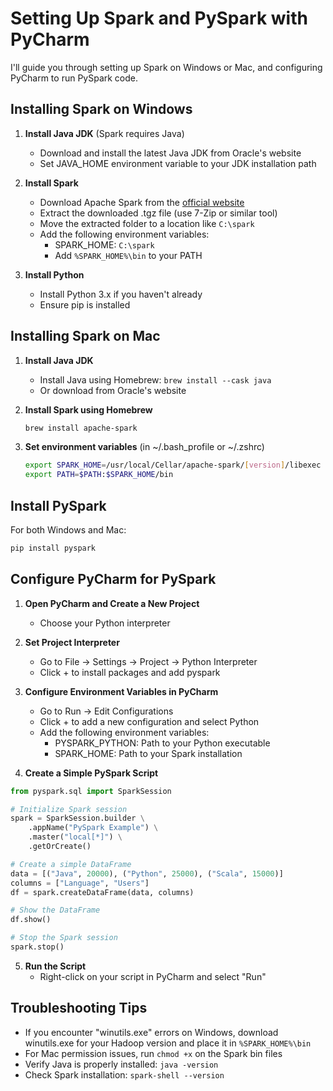 # Setting Up Spark and PySpark with PyCharm

I'll guide you through setting up Spark on Windows or Mac, and configuring PyCharm to run PySpark code.

## Installing Spark on Windows

1. **Install Java JDK** (Spark requires Java)
   - Download and install the latest Java JDK from Oracle's website
   - Set JAVA_HOME environment variable to your JDK installation path

2. **Install Spark**
   - Download Apache Spark from the [official website](https://spark.apache.org/downloads.html)
   - Extract the downloaded .tgz file (use 7-Zip or similar tool)
   - Move the extracted folder to a location like `C:\spark`
   - Add the following environment variables:
     - SPARK_HOME: `C:\spark`
     - Add `%SPARK_HOME%\bin` to your PATH

3. **Install Python**
   - Install Python 3.x if you haven't already
   - Ensure pip is installed

## Installing Spark on Mac

1. **Install Java JDK**
   - Install Java using Homebrew: `brew install --cask java`
   - Or download from Oracle's website

2. **Install Spark using Homebrew**
   ```bash
   brew install apache-spark
   ```

3. **Set environment variables** (in ~/.bash_profile or ~/.zshrc)
   ```bash
   export SPARK_HOME=/usr/local/Cellar/apache-spark/[version]/libexec
   export PATH=$PATH:$SPARK_HOME/bin
   ```

## Install PySpark

For both Windows and Mac:

```bash
pip install pyspark
```

## Configure PyCharm for PySpark

1. **Open PyCharm and Create a New Project**
   - Choose your Python interpreter

2. **Set Project Interpreter**
   - Go to File → Settings → Project → Python Interpreter
   - Click + to install packages and add pyspark

3. **Configure Environment Variables in PyCharm**
   - Go to Run → Edit Configurations
   - Click + to add a new configuration and select Python
   - Add the following environment variables:
     - PYSPARK_PYTHON: Path to your Python executable
     - SPARK_HOME: Path to your Spark installation

4. **Create a Simple PySpark Script**

```python
from pyspark.sql import SparkSession

# Initialize Spark session
spark = SparkSession.builder \
    .appName("PySpark Example") \
    .master("local[*]") \
    .getOrCreate()

# Create a simple DataFrame
data = [("Java", 20000), ("Python", 25000), ("Scala", 15000)]
columns = ["Language", "Users"]
df = spark.createDataFrame(data, columns)

# Show the DataFrame
df.show()

# Stop the Spark session
spark.stop()
```

5. **Run the Script**
   - Right-click on your script in PyCharm and select "Run"

## Troubleshooting Tips

- If you encounter "winutils.exe" errors on Windows, download winutils.exe for your Hadoop version and place it in `%SPARK_HOME%\bin`
- For Mac permission issues, run `chmod +x` on the Spark bin files
- Verify Java is properly installed: `java -version`
- Check Spark installation: `spark-shell --version`

